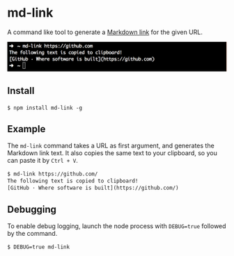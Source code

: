 # md-link

A command like tool to generate a [Markdown link](https://daringfireball.net/projects/markdown/syntax#link) for the given URL.

![md-link](screenshot.png)

## Install

```
$ npm install md-link -g
```

## Example

The `md-link` command takes a URL as first argument, and generates the Markdown link text. It also copies the same text to your clipboard, so you can paste it by `Ctrl + V`.

```
$ md-link https://github.com/
The following text is copied to clipboard!
[GitHub · Where software is built](https://github.com/)
```

## Debugging

To enable debug logging, launch the node process with `DEBUG=true` followed by the command.

```
$ DEBUG=true md-link
```

